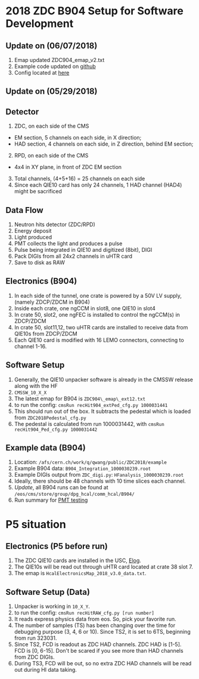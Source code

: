 # 2018 ZDC B904 Setup for Software Development
## Update on (06/07/2018)
1. Emap updated ZDC904_emap_v2.txt
2. Example code updated on [github](https://github.com/BetterWang/QWNtrkOfflineProducer/blob/ZDC2018/src/QWZDC2018Producer.cc)
3. Config located at [here](https://github.com/BetterWang/QWNtrkOfflineProducer/blob/ZDC2018/run2018/ZDC_digi.py)

## Update on (05/29/2018)
## Detector
1. ZDC, on each side of the CMS
  * EM section, 5 channels on each side, in X direction;
  * HAD section, 4 channels on each side, in Z direction, behind EM section;
2. RPD, on each side of the CMS
  * 4x4 in XY plane, in front of ZDC EM section
3. Total channels, (4+5+16) = 25 channels on each side
4. Since each QIE10 card has only 24 channels, 1 HAD channel (HAD4) might be sacrificed

## Data Flow
1. Neutron hits detector (ZDC/RPD)
2. Energy deposit
3. Light produced
4. PMT collects the light and produces a pulse
5. Pulse being integrated in QIE10 and digitized (8bit), DIGI
6. Pack DIGIs from all 24x2 channels in uHTR card
7. Save to disk as RAW

## Electronics (B904)
1. In each side of the tunnel, one crate is powered by a 50V LV supply, (namely ZDCP/ZDCM in B904)
2. Inside each crate, one ngCCM in slot8, one QIE10 in slot4
3. In crate 50, slot2, one ngFEC is installed to control the ngCCM(s) in ZDCP/ZDCM
4. In crate 50, slot11,12, two uHTR cards are installed to receive data from QIE10s from ZDCP/ZDCM
5. Each QIE10 card is modified with 16 LEMO connectors, connecting to channel 1-16.

## Software Setup
1. Generally, the QIE10 unpacker software is already in the CMSSW release along with the HF
2. `CMSSW_10_X_X`
3. The latest emap for B904 is `ZDC904\_emap\_ext12.txt`
4. to run the config: `cmsRun recHit904_extPed_cfg.py 1000031441`
5. This should run out of the box. It subtracts the pedestal which is loaded from `ZDC2018Pedestal_cfg.py`
6. The pedestal is calculated from run 1000031442, with `cmsRun recHit904_Ped_cfg.py 1000031442`

## Example data (B904)
1. Location: `/afs/cern.ch/work/q/qwang/public/ZDC2018/example`
2. Example B904 data: `B904_Integration_1000030239.root`
3. Example DIGIs output from `ZDC_digi.py`: `HFanalysis_1000030239.root`
4. Ideally, there should be 48 channels with 10 time slices each channel.
5. *Update*, all B904 runs can be found at `/eos/cms/store/group/dpg_hcal/comm_hcal/B904/`
6. Run summary for [PMT testing](https://www.evernote.com/l/AAG1pcCjgENOX6JdCExUbyTMNX4_Mf6Ydcs)

# P5 situation
## Electronics (P5 before run)
1. The ZDC QIE10 cards are installed in the USC, [Elog](http://cmsonline.cern.ch/cms-elog/1054529).
2. The QIE10s will be read out through uHTR card located at crate 38 slot 7.
3. The emap is `HcalElectronicsMap_2018_v3.0_data.txt`.

## Software Setup (Data)
1. Unpacker is working in `10_X_Y`.
2. to run the config: `cmsRun recHitRAW_cfg.py [run number]`
3. It reads express physics data from eos. So, pick your favorite run.
4. The number of samples (TS) has been changing over the time for debugging purpose (3, 4, 6 or 10). Since TS2, it is set to 6TS, beginning from run 323031.
5. Since TS2, FCD is readout as ZDC HAD channels. ZDC HAD is [1-5]. FCD is [0, 6-15]. Don't be scared if you see more than HAD channels from ZDC DIGIs.
6. During TS3, FCD will be out, so no extra ZDC HAD channels will be read out during HI data taking.


